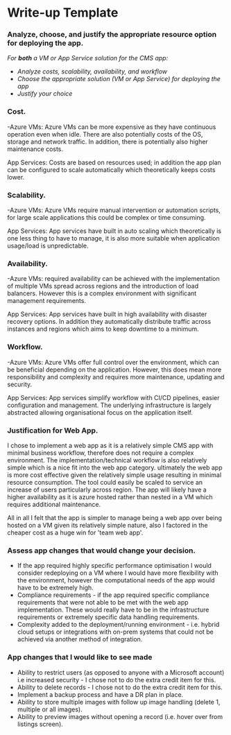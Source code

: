 # Write-up Template

### Analyze, choose, and justify the appropriate resource option for deploying the app.

*For **both** a VM or App Service solution for the CMS app:*
- *Analyze costs, scalability, availability, and workflow*
- *Choose the appropriate solution (VM or App Service) for deploying the app*
- *Justify your choice*

### Cost.

-Azure VMs: Azure VMs can be more expensive as they have continuous operation even when idle. There are also potentially costs of the OS, storage and network traffic. In addition, there is potentially also higher maintenance costs.

App Services: Costs are based on resources used; in addition the app plan can be configured to scale automatically which theoretically keeps costs lower.

### Scalability.

-Azure VMs: Azure VMs require manual intervention or automation scripts, for large scale applications this could be complex or time consuming.

App Services: App services have built in auto scaling which theoretically is one less thing to have to manage, it is also more suitable when application usage/load is unpredictable.

### Availability.

-Azure VMs: required availability can be achieved with the implementation of multiple VMs spread across regions and the introduction of load balancers. However this is a complex environment with significant management requirements.

App Services: App services have built in high availability with disaster recovery options. In addition they automatically distribute traffic across instances and regions which aims to keep downtime to a minimum.

### Workflow.

-Azure VMs: Azure VMs offer full control over the environment, which can be beneficial depending on the application. However, this does mean more responsibility and complexity and requires more maintenance, updating and security.

App Services: App services simplify workflow with CI/CD pipelines, easier configuration and management. The underlying infrastructure is largely abstracted allowing organisational focus on the application itself.

### Justification for Web App.
I chose to implement a web app as it is a relatively simple CMS app with minimal business workflow, therefore does not require a complex environment. The implementation/technical workflow is also relatively simple which is a nice fit into the web app category. ultimately the web app is more cost effective given the relatively simple usage resulting in minimal resource consumption. The tool could easily be scaled to service an increase of users particularly across region. The app will likely have a higher availability as it is azure hosted rather than nested in a VM which requires additional maintenance. 

All in all I felt that the app is simpler to manage being a web app over being hosted on a VM given its relatively simple nature, also I factored in the cheaper cost as a huge win for 'team web app'.



### Assess app changes that would change your decision.

- If the app required highly specific performance optimisation I would consider redeploying on a VM where I would have more flexibility with the environment, however the computational needs of the app would have to be extremely high.
- Compliance requirements - if the app required specific compliance requirements that were not able to be met with the web app implementation. These would really have to be in the infrastructure requirements or extremely specific data handling requirements.
- Complexity added to the deployment/running environment - i.e. hybrid cloud setups or integrations with on-prem systems that could not be achieved via another method of integration.

### App changes that I would like to see made

- Ability to restrict users (as opposed to anyone with a Microsoft account) i.e increased security - I chose not to do the extra credit item for this.
- Ability to delete records - I chose not to do the extra credit item for this.
- Implement a backup process and have a DR plan in place.
- Ability to store multiple images with follow up image handling (delete 1, multiple or all images).
- Ability to preview images without opening a record (i.e. hover over from listings screen).
